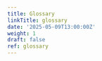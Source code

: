 ```yaml
---
title: Glossary
linkTitle: glossary
date: '2025-05-09T13:00:00Z'
weight: 1
draft: false
ref: glossary
---
```


